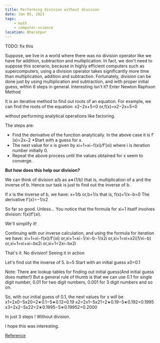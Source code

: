 ```yaml
---
title: Performing division without division
date: Jan 05, 2021
tags:
    - math
    - computer-science
location: Bharatpur
---
```


TODO: fix this

Suppose, we live in a world where there was no division operator like we have for addition, subtraction and multiplication. In fact, we don't need to suppose this scenario, because in highly efficient computers such as supercomputers, using a division operator takes significantly more time than multiplication, addition and subtraction. Fortunately, division can be done just by using multiplication and subtraction, and with proper initial guess, within 6 steps in general. Interesting isn't it?
Enter Newton Raphson Method

It is an iterative method to find out roots of an equation. For example, we can find the roots of the equation: x2−2x+5=0
or,f(x)=x2−2x+5=0

without performing analytical operations like factoring.

The steps are:

* Find the derivative of the function analytically. In the above case it is f′(x)=2x−2
*Start with a guess for x.
* The next value for x is given by xi+1=xi−f(xi)/f′(xi) where i is iteration number initially 0.
* Repeat the above process until the values obtained for x seem to converge.

**But how does this help our division?**

We can think of division a/b
as a∗(1/b) that is, multiplication of a and the inverse of b. Hence our task is just to find out the inverse of b.

If x
is the inverse of b, we have: x=1/b or,b=1/x that is, f(x)=1/x−b=0 The derivative f′(x)=−1/x2

So far so good. Unless... You notice that the formula for xi+1
itself involves division: f(xi)f′(xi).

We'll simplify it!

Continuing with our inverse calculation, and using the formula for iteration we have: xi+1=xi−f(xi)/f′(xi)
or,xi+1=xi−1/xi−b−1/x2i or,xi+1=xi+x2i(1/xi−b) or,xi+1=xi+xi−bx2i or,xi+1=2xi−bx2i

That's it. No division!
Seeing it in action

Let's find out the inverse of 5. b=5
Start with an initial guess x0=0.1

Note: There are lookup tables for finding out initial guess(And initial guess does matter!) But a general rule of thumb is that we can use 0.1 for single digit number, 0.01 for two digit numbers, 0.001 for 3 digit numbers and so on.

So, with our initial guess of 0.1, the next values for x
will be x1=2x0−5x20=2∗0.1−5∗0.12=0.19 x2=2x1−5x21=2∗0.19−5∗0.192=0.1995 x3=2x2−5x22=2∗0.1995−5∗0.19952=0.2000

In just 3 steps ! Without division.

I hope this was interesting.

[Reference](http://nm.mathforcollege.com/topics/newton_raphson.html)
